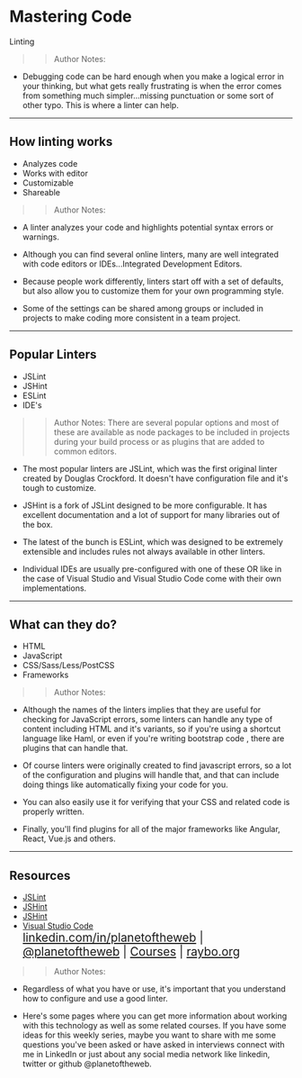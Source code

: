 <!-- .slide: data-state="title" -->

# Mastering Code
Linting

> >Author Notes:

- Debugging code can be hard enough when you make a logical error in your thinking, but what gets really frustrating is when the error comes from something much simpler...missing punctuation or some sort of other typo. This is where a linter can help.

---

## How linting works

- Analyzes code
- Works with editor
- Customizable
- Shareable

> > Author Notes:

- A linter analyzes your code and highlights potential syntax errors or warnings.

- Although you can find several online linters, many are well integrated with code editors or IDEs...Integrated Development Editors.

- Because people work differently, linters start off with a set of defaults, but also allow you to customize them for your own programming style.

- Some of the settings can be shared among groups or included in projects to make coding more consistent in a team project.

---
<!-- .slide: data-state="circles" -->

## Popular Linters

- JSLint
- JSHint
- ESLint
- IDE's

> > Author Notes:
There are several popular options and most of these are available as node packages to be included in projects during your build process or as plugins that are added to common editors.

- The most popular linters are JSLint, which was the first original linter created by Douglas Crockford. It doesn't have configuration file and it's tough to customize.

- JSHint is a fork of JSLint designed to be more configurable. It has excellent documentation and  a lot of support for many libraries out of the box.

- The latest of the bunch is ESLint, which was designed to be extremely extensible and includes rules not always available in other linters.

- Individual IDEs are usually pre-configured with one of these OR like in the case of Visual Studio and Visual Studio Code come with their own implementations.

---

## What can they do?

- HTML
- JavaScript
- CSS/Sass/Less/PostCSS
- Frameworks

> > Author Notes:

- Although the names of the linters implies that they are useful for checking for JavaScript errors, some linters can handle any type of content including HTML and it's variants, so if you're using a shortcut language like Haml, or even if you're writing bootstrap code , there are plugins that can handle that.

- Of course linters were originally created to find javascript errors, so a lot of the configuration and plugins will handle that, and that can include doing things like automatically fixing your code for you.

- You can also easily use it for verifying that your CSS and related code is properly written.

- Finally, you'll find plugins for all of the major frameworks like Angular, React, Vue.js and others.

---

## Resources
<ul>
  <li><a href="http://jslint.com/">JSLint</a></li>
  <li><a href="http://jshint.com/about/">JSHint</a></li>
  <li><a href="https://eslint.org/">JSHint</a></li>
  <li><a href="https://code.visualstudio.com/">Visual Studio Code</a></li>
  <li style="list-style: none; font-size: 1.3rem;"><a href="https://www.linkedin.com/in/planetoftheweb">linkedin.com/in/planetoftheweb</a> | <a href="https://www.twitter.com/planetoftheweb">@planetoftheweb</a> | <a href="https://www.linkedin.com/learning/instructors/ray-villalobos">Courses</a> | <a href="http://www.raybo.org">raybo.org</a></li>
</ul>

> > Author Notes:

- Regardless of what you have or use, it's important that you understand how to configure and use a good linter.

- Here's some pages where you can get more information about working with this technology as well as some related courses. If you have some ideas for this weekly series, maybe you want to share with me some questions you've been asked or have asked in interviews connect with me in LinkedIn or just about any social media network like linkedin, twitter or github @planetoftheweb.
